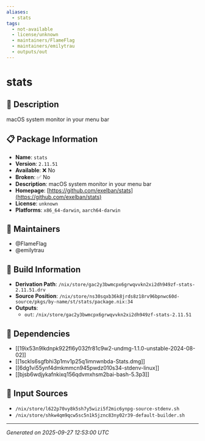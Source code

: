 ```yaml
---
aliases:
  - stats
tags:
  - not-available
  - license/unknown
  - maintainers/FlameFlag
  - maintainers/emilytrau
  - outputs/out
---
```


# stats

## 📝 Description

macOS system monitor in your menu bar

## 📋 Package Information

- **Name**: `stats`
- **Version**: `2.11.51`
- **Available**: ❌ No
- **Broken**: ✅ No
- **Description**: macOS system monitor in your menu bar
- **Homepage**: [https://github.com/exelban/stats](https://github.com/exelban/stats)
- **License**: `unknown`
- **Platforms**: `x86_64-darwin`, `aarch64-darwin`
## 👥 Maintainers

- @FlameFlag
- @emilytrau


## 🔧 Build Information

- **Derivation Path**: `/nix/store/gac2y3bwmcpx6grwqvvkn2xi2dh949zf-stats-2.11.51.drv`
- **Source Position**: `/nix/store/ns30sqxb36k8jrds8z18rv96bpnwc60d-source/pkgs/by-name/st/stats/package.nix:34`
- **Outputs**:
  - `out`:  `/nix/store/gac2y3bwmcpx6grwqvvkn2xi2dh949zf-stats-2.11.51`

## 🔗 Dependencies

- [[19ix53n9lkdnpk922fl6y032fr81c9w2-undmg-1.1.0-unstable-2024-08-02]]
- [[1sckls6sgfbhi3p1mv1p25q1imnwnbda-Stats.dmg]]
- [[6dg1vi55ynf4dmkmmcn945pwdz010s34-stdenv-linux]]
- [[bjsb6wdjykafnkixq156qdvmxhsm2bai-bash-5.3p3]]

## 📁 Input Sources

- `/nix/store/l622p70vy8k5sh7y5wizi5f2mic6ynpg-source-stdenv.sh`
- `/nix/store/shkw4qm9qcw5sc5n1k5jznc83ny02r39-default-builder.sh`

---
*Generated on 2025-09-27 12:53:00 UTC*
